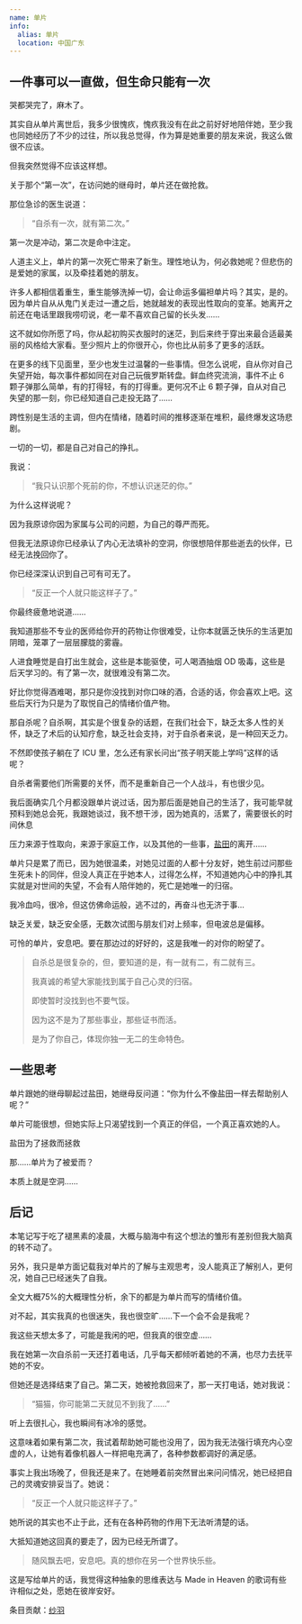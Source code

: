 ```yaml
---
name: 单片
info:
  alias: 单片
  location: 中国广东
---
```


## 一件事可以一直做，但生命只能有一次

哭都哭完了，麻木了。

其实自从单片离世后，我多少很愧疚，愧疚我没有在此之前好好地陪伴她，至少我也同她经历了不少的过往，所以我总觉得，作为算是她重要的朋友来说，我这么做很不应该。

但我突然觉得不应该这样想。

关于那个“第一次”，在访问她的继母时，单片还在做抢救。

那位急诊的医生说道：

> “自杀有一次，就有第二次。”

第一次是冲动，第二次是命中注定。

人道主义上，单片的第一次死亡带来了新生。理性地认为，何必救她呢？但悲伤的是爱她的家属，以及牵挂着她的朋友。

许多人都相信着重生，重生能够洗掉一切，会让命运多偏袒单片吗？其实，是的。因为单片自从从鬼门关走过一遭之后，她就越发的表现出性取向的变革。她离开之前还在电话里跟我唠叨说，老一辈不喜欢自己留的长头发……

这不就如你所愿了吗，你从起初购买衣服时的迷茫，到后来终于穿出来最合适最美丽的风格给大家看。至少照片上的你很开心，你也比从前多了更多的活跃。

在更多的线下见面里，至少也发生过温馨的一些事情。但怎么说呢，自从你对自己失望开始，每次事件都如同在对自己玩俄罗斯转盘。鲜血终究流淌，事件不止 6 颗子弹那么简单，有的打得轻，有的打得重。更何况不止 6 颗子弹，自从对自己失望的那一刻，你已经知道自己走投无路了……

跨性别是生活的主调，但内在情绪，随着时间的推移逐渐在堆积，最终爆发这场悲剧。

一切的一切，都是自己对自己的挣扎。

我说：

> “我只认识那个死前的你，不想认识迷茫的你。”

为什么这样说呢？

因为我原谅你因为家属与公司的问题，为自己的尊严而死。

但我无法原谅你已经承认了内心无法填补的空洞，你很想陪伴那些逝去的伙伴，已经无法挽回你了。

你已经深深认识到自己可有可无了。

> “反正一个人就只能这样子了。”

你最终疲惫地说道……

我知道那些不专业的医师给你开的药物让你很难受，让你本就匮乏快乐的生活更加阴暗，笼罩了一层层朦胧的雾霾。

人进食睡觉是自打出生就会，这些是本能驱使，可人喝酒抽烟 OD 吸毒，这些是后天学习的。有了第一次，就很难没有第二次。

好比你觉得酒难喝，那只是你没找到对你口味的酒，合适的话，你会喜欢上吧。这些后天行为只是为了取悦自己的情绪价值产物。

那自杀呢？自杀啊，其实是个很复杂的话题，在我们社会下，缺乏太多人性的关怀，缺乏了术后的认知疗愈，缺乏社会支持，对于自杀者来说，是一种回天乏力。

不然即使孩子躺在了 ICU 里，怎么还有家长问出“孩子明天能上学吗”这样的话呢？

自杀者需要他们所需要的关怀，而不是重新自己一个人战斗，有也很少见。

我后面确实几个月都没跟单片说过话，因为那后面是她自己的生活了，我可能早就预料到她总会死，我跟她谈过，我不想干涉，因为她真的，活累了，需要很长的时间休息

压力来源于性取向，来源于家庭工作，以及其他的一些事，[盐田](https://one-among.us/SS3B_0016)的离开……

单片只是累了而已，因为她很温柔，对她见过面的人都十分友好，她生前过问那些生死未卜的同伴，但没人真正在乎她本人，过得怎么样，不知道她内心中的挣扎其实就是对世间的失望，不会有人陪伴她的，死亡是她唯一的归宿。

我冷血吗，很冷，但这仿佛命运般，逃不过的，再奋斗也无济于事…

缺乏关爱，缺乏安全感，无数次试图与朋友们对上频率，但电波总是偏移。

可怜的单片，安息吧。要在那边过的好好的，这是我唯一的对你的盼望了。

> 自杀总是很复杂的，但，要知道的是，有一就有二，有二就有三。
>
> 我真诚的希望大家能找到属于自己心灵的归宿。
>
> 即使暂时没找到也不要气馁。
>
> 因为这不是为了那些事业，那些证书而活。
> 
> 是为了你自己，体现你独一无二的生命特色。

## 一些思考

单片跟她的继母聊起过盐田，她继母反问道：“你为什么不像盐田一样去帮助别人呢？”

单片可能很想，但她实际上只渴望找到一个真正的伴侣，一个真正喜欢她的人。

盐田为了拯救而拯救

那……单片为了被爱而？

本质上就是空洞……

## 后记

本笔记写于吃了褪黑素的凌晨，大概与脑海中有这个想法的雏形有差别但我大脑真的转不动了。

另外，我只是单方面记载我对单片的了解与主观思考，没人能真正了解别人，更何况，她自己已经迷失了自我。

全文大概75%的大概理性分析，余下的都是为单片而写的情绪价值。

对不起，其实我真的也很迷失，我也很空旷……下一个会不会是我呢？

我这些天想太多了，可能是我闲的吧，但我真的很空虚……

我在她第一次自杀前一天还打着电话，几乎每天都倾听着她的不满，也尽力去抚平她的不安。

但她还是选择结束了自己。第二天，她被抢救回来了，那一天打电话，她对我说：

> “猫猫，你可能第二天就见不到我了……”

听上去很扎心，我也瞬间有冰冷的感觉。

这意味着如果有第二次，我试着帮助她可能也没用了，因为我无法强行填充内心空虚的人，让她有着像机器人一样把电充满了，各种参数都调好的满足感。

事实上我出场晚了，但我还是来了。在她睡着前突然冒出来问问情况，她已经把自己的灵魂安排妥当了。她说：

> “反正一个人就只能这样子了。”

她所说的其实也不止于此，还有在各种药物的作用下无法听清楚的话。

大抵知道她这回真的要走了，因为已经无所谓了。

> 随风飘去吧，安息吧。真的想你在另一个世界快乐些。

这是写给单片的话，我觉得这种抽象的思维表达与 Made in Heaven 的歌词有些许相似之处，愿她在彼岸安好。

条目贡献：[纱羽](http://twitter.com/UnnnLlllx3)

